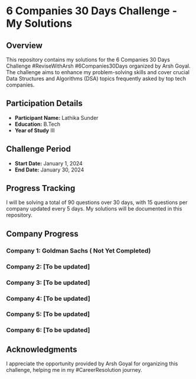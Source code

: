 
# 6 Companies 30 Days Challenge - My Solutions

## Overview

This repository contains my solutions for the 6 Companies 30 Days Challenge #ReviseWithArsh #6Companies30Days organized by Arsh Goyal. The challenge aims to enhance my problem-solving skills and cover crucial Data Structures and Algorithms (DSA) topics frequently asked by top tech companies.

## Participation Details

- **Participant Name:** Lathika Sunder
- **Education:** B.Tech
- **Year of Study** III

## Challenge Period

- **Start Date:** January 1, 2024
- **End Date:** January 30, 2024

## Progress Tracking

I will be solving a total of 90 questions over 30 days, with 15 questions per company updated every 5 days. My solutions will be documented in this repository.



## Company Progress

### Company 1: Goldman Sachs ( Not Yet Completed)


### Company 2: [To be updated]

### Company 3: [To be updated]

### Company 4: [To be updated]

### Company 5: [To be updated]

### Company 6: [To be updated]

## Acknowledgments

I appreciate the opportunity provided by Arsh Goyal for organizing this challenge, helping me in my #CareerResolution journey.

